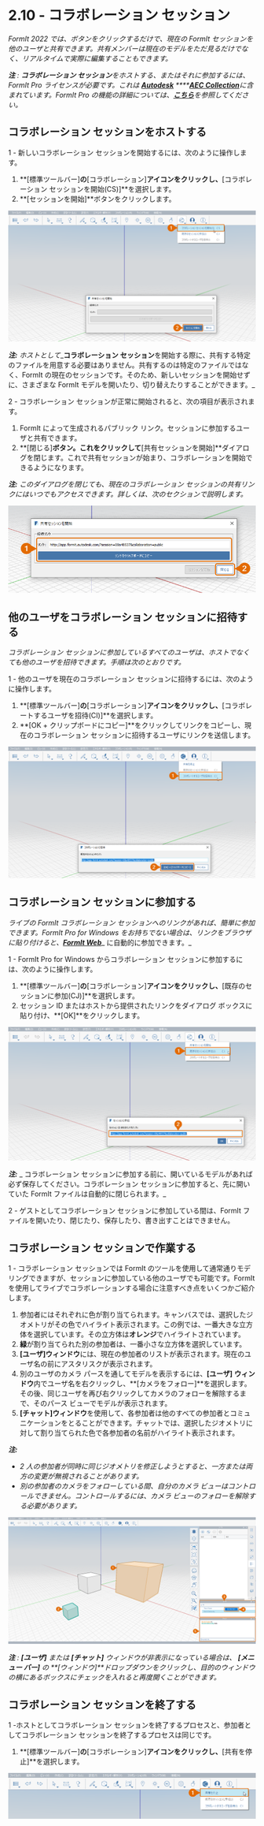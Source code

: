 # 2.10 - コラボレーション セッション

_FormIt 2022 では、ボタンをクリックするだけで、現在の FormIt セッションを他のユーザと共有できます。共有メンバーは現在のモデルをただ見るだけでなく、リアルタイムで実際に編集することもできます。_

_**注**_ _:_ _**コラボレーション セッション**をホストする、またはそれに参加するには、FormIt Pro ライセンスが必要です。これは_ [_**Autodesk**_](https://www.autodesk.co.jp/collections/architecture-engineering-construction/overview?plc=AECCOL&term=1-YEAR&support=ADVANCED&quantity=1) _****_[_**AEC Collection**_](https://www.autodesk.co.jp/collections/architecture-engineering-construction/overview?plc=AECCOL&term=1-YEAR&support=ADVANCED&quantity=1)_に含まれています。FormIt Pro の機能の詳細については、_[_**こちら**_](https://formit.autodesk.com/#pro-callout)_を参照してください。_

## コラボレーション セッションをホストする

1 - 新しいコラボレーション セッションを開始するには、次のように操作します。

1. **[標準ツールバー]**の**[コラボレーション]**アイコンをクリックし、**[コラボレーション セッションを開始\(CS\)]**を選択します。
2. **[セッションを開始]**ボタンをクリックします。

![](../../.gitbook/assets/0%20%2812%29.png)

_**注:**_ _ホストとして__**コラボレーション セッション**を開始する際に、共有する特定のファイルを用意する必要はありません。共有するのは特定のファイルではなく、FormIt の現在のセッションです。そのため、新しいセッションを開始せずに、さまざまな FormIt モデルを開いたり、切り替えたりすることができます。_

2 - コラボレーション セッションが正常に開始されると、次の項目が表示されます。

1. FormIt によって生成されるパブリック リンク。セッションに参加するユーザと共有できます。
2. **[閉じる]**ボタン。これをクリックして**[共有セッションを開始]**ダイアログを閉じます。これで共有セッションが始まり、コラボレーションを開始できるようになります。

_**注:**_ _このダイアログを閉じても、現在のコラボレーション セッションの共有リンクにはいつでもアクセスできます。詳しくは、次のセクションで説明します。_

![](../../.gitbook/assets/1%20%286%29.png)

## 他のユーザをコラボレーション セッションに招待する

_コラボレーション セッションに参加しているすべてのユーザは、ホストでなくても他のユーザを招待できます。手順は次のとおりです。_

1 - 他のユーザを現在のコラボレーション セッションに招待するには、次のように操作します。

1. **[標準ツールバー]**の**[コラボレーション]**アイコンをクリックし、**[コラボレートするユーザを招待\(CI\)]**を選択します。
2. **[OK + クリップボードにコピー]**をクリックしてリンクをコピーし、現在のコラボレーション セッションに招待するユーザにリンクを送信します。

![](../../.gitbook/assets/2%20%286%29.png)

## コラボレーション セッションに参加する

_ライブの FormIt コラボレーション セッションへのリンクがあれば、簡単に参加できます。FormIt Pro for Windows をお持ちでない場合は、リンクをブラウザに貼り付けると、_[_**FormIt Web**_](https://formit.autodesk.com/app)_ に自動的に参加できます。_

1 - FormIt Pro for Windows からコラボレーション セッションに参加するには、次のように操作します。

1. **[標準ツールバー]**の**[コラボレーション]**アイコンをクリックし、**[既存のセッションに参加\(CJ\)]**を選択します。
2. セッション ID またはホストから提供されたリンクをダイアログ ボックスに貼り付け、**[OK]**をクリックします。

![](../../.gitbook/assets/3%20%2815%29.png)

_**注:**_ _ コラボレーション セッションに参加する前に、開いているモデルがあれば必ず保存してください。コラボレーション セッションに参加すると、先に開いていた FormIt ファイルは自動的に閉じられます。_

2 - ゲストとしてコラボレーション セッションに参加している間は、FormIt ファイルを開いたり、閉じたり、保存したり、書き出すことはできません。

## コラボレーション セッションで作業する

1 - コラボレーション セッションでは FormIt のツールを使用して通常通りモデリングできますが、セッションに参加している他のユーザでも可能です。FormIt を使用してライブでコラボレーションする場合に注意すべき点をいくつかご紹介します。

1. 参加者にはそれぞれに色が割り当てられます。キャンバスでは、選択したジオメトリがその色でハイライト表示されます。この例では、一番大きな立方体を選択しています。その立方体は**オレンジ**でハイライトされています。
2. **緑**が割り当てられた別の参加者は、一番小さな立方体を選択しています。
3. **[ユーザ]ウィンドウ**には、現在の参加者のリストが表示されます。現在のユーザ名の前にアスタリスクが表示されます。
4. 別のユーザのカメラ パースを通してモデルを表示するには、**[ユーザ]** **ウィンドウ**内でユーザ名を右クリックし、**[カメラをフォロー]**を選択します。その後、同じユーザを再び右クリックしてカメラのフォローを解除するまで、そのパース ビューでモデルが表示されます。
5. **[チャット]ウィンドウ**を使用して、各参加者は他のすべての参加者とコミュニケーションをとることができます。チャットでは、選択したジオメトリに対して割り当てられた色で各参加者の名前がハイライト表示されます。

_**注:**_

* _2 人の参加者が同時に同じジオメトリを修正しようとすると、一方または両方の変更が無視されることがあります。_
* _別の参加者のカメラをフォローしている間、自分のカメラ ビューはコントロールできません。コントロールするには、カメラ ビューのフォローを解除する必要があります。_

![](../../.gitbook/assets/4%20%284%29.png)

_**注**_ _:_ _**[ユーザ]**_ _または_ _**[チャット]**_ _ウィンドウが非表示になっている場合は、_ _**[メニュー バー]**_ _の_ _**[ウィンドウ]**ドロップダウンをクリックし、目的のウィンドウの横にあるボックスにチェックを入れると再度開くことができます。_

## コラボレーション セッションを終了する

1 -ホストとしてコラボレーション セッションを終了するプロセスと、参加者としてコラボレーション セッションを終了するプロセスは同じです。

1. **[標準ツールバー]**の**[コラボレーション]**アイコンをクリックし、**[共有を停止]**を選択します。

![](../../.gitbook/assets/5%20%2814%29.png)

